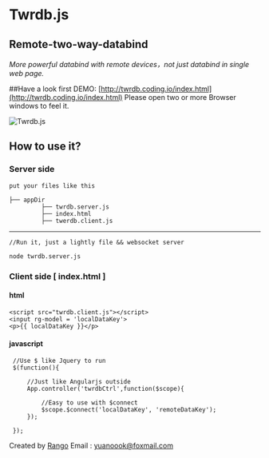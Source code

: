 # Twrdb.js
## Remote-two-way-databind
*More powerful databind with remote devices，not just databind in single web page.*

##Have a look first
DEMO: [http://twrdb.coding.io/index.html](http://twrdb.coding.io/index.html) 
Please open two or more Browser windows to feel it.

![Twrdb.js](http://yuanoook.com/file?hash=e3854bd691b3b08e040caf4179e56f23)

## How to use it?
### Server side
	
    put your files like this
    	  
    ├── appDir
    	     ├── twrdb.server.js
    	     ├── index.html
    	     ├── twerdb.client.js
     


----------


	//Run it, just a lightly file && websocket server
	
    node twrdb.server.js

### Client side [ index.html ]

     
#### html

    <script src="twrdb.client.js"></script>
    <input rg-model = 'localDataKey'>
    <p>{{ localDataKey }}</p>

#### javascript     
 
	 //Use $ like Jquery to run
     $(function(){
     
		 //Just like Angularjs outside
		 App.controller('twrdbCtrl',function($scope){
	       
		     //Easy to use with $connect
		     $scope.$connect('localDataKey', 'remoteDataKey');
		 });
	
     });

Created by [Rango](http://yuanoook.com) 
Email : yuanoook@foxmail.com